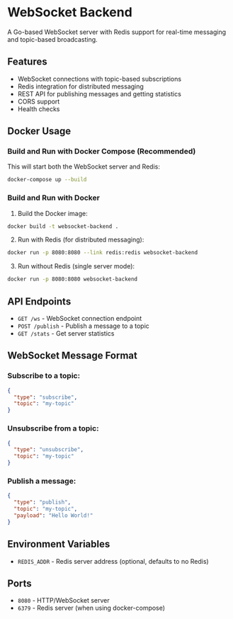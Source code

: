 
# WebSocket Backend

A Go-based WebSocket server with Redis support for real-time messaging and topic-based broadcasting.

## Features

- WebSocket connections with topic-based subscriptions
- Redis integration for distributed messaging
- REST API for publishing messages and getting statistics
- CORS support
- Health checks

## Docker Usage

### Build and Run with Docker Compose (Recommended)

This will start both the WebSocket server and Redis:

```bash
docker-compose up --build
```

### Build and Run with Docker

1. Build the Docker image:
```bash
docker build -t websocket-backend .
```

2. Run with Redis (for distributed messaging):
```bash
docker run -p 8080:8080 --link redis:redis websocket-backend
```

3. Run without Redis (single server mode):
```bash
docker run -p 8080:8080 websocket-backend
```

## API Endpoints

- `GET /ws` - WebSocket connection endpoint
- `POST /publish` - Publish a message to a topic
- `GET /stats` - Get server statistics

## WebSocket Message Format

### Subscribe to a topic:
```json
{
  "type": "subscribe",
  "topic": "my-topic"
}
```

### Unsubscribe from a topic:
```json
{
  "type": "unsubscribe",
  "topic": "my-topic"
}
```

### Publish a message:
```json
{
  "type": "publish",
  "topic": "my-topic",
  "payload": "Hello World!"
}
```

## Environment Variables

- `REDIS_ADDR` - Redis server address (optional, defaults to no Redis)

## Ports

- `8080` - HTTP/WebSocket server
- `6379` - Redis server (when using docker-compose)

